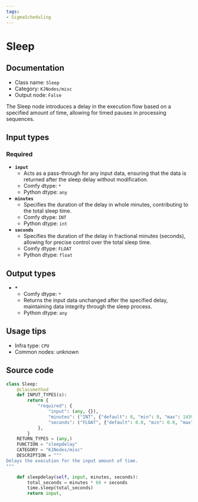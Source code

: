 ```yaml
---
tags:
- SigmaScheduling
---
```


# Sleep
## Documentation
- Class name: `Sleep`
- Category: `KJNodes/misc`
- Output node: `False`

The Sleep node introduces a delay in the execution flow based on a specified amount of time, allowing for timed pauses in processing sequences.
## Input types
### Required
- **`input`**
    - Acts as a pass-through for any input data, ensuring that the data is returned after the sleep delay without modification.
    - Comfy dtype: `*`
    - Python dtype: `any`
- **`minutes`**
    - Specifies the duration of the delay in whole minutes, contributing to the total sleep time.
    - Comfy dtype: `INT`
    - Python dtype: `int`
- **`seconds`**
    - Specifies the duration of the delay in fractional minutes (seconds), allowing for precise control over the total sleep time.
    - Comfy dtype: `FLOAT`
    - Python dtype: `float`
## Output types
- **`*`**
    - Comfy dtype: `*`
    - Returns the input data unchanged after the specified delay, maintaining data integrity through the sleep process.
    - Python dtype: `any`
## Usage tips
- Infra type: `CPU`
- Common nodes: unknown


## Source code
```python
class Sleep:
    @classmethod
    def INPUT_TYPES(s):
        return {
            "required": {
                "input": (any, {}),
                "minutes": ("INT", {"default": 0, "min": 0, "max": 1439}),
                "seconds": ("FLOAT", {"default": 0.0, "min": 0.0, "max": 59.99, "step": 0.01}),
            },
        }
    RETURN_TYPES = (any,)
    FUNCTION = "sleepdelay"
    CATEGORY = "KJNodes/misc"
    DESCRIPTION = """
Delays the execution for the input amount of time.
"""

    def sleepdelay(self, input, minutes, seconds):
        total_seconds = minutes * 60 + seconds
        time.sleep(total_seconds)
        return input,

```
